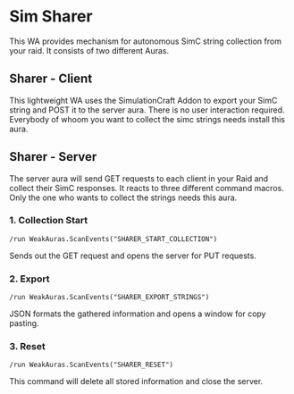 ﻿# Sim Sharer
This WA provides mechanism for autonomous SimC string collection from your raid.
It consists of two different Auras.

## Sharer - Client
This lightweight WA uses the SimulationCraft Addon to export your SimC string and POST it to the server aura.
There is no user interaction required.
Everybody of whoom you want to collect the simc strings needs install this aura.

## Sharer - Server
The server aura will send GET requests to each client in your Raid and collect their SimC responses.
It reacts to three different command macros.
Only the one who wants to collect the strings needs this aura.

### 1. Collection Start
    /run WeakAuras.ScanEvents("SHARER_START_COLLECTION")
Sends out the GET request and opens the server for PUT requests.

### 2. Export 
    /run WeakAuras.ScanEvents("SHARER_EXPORT_STRINGS")
JSON formats the gathered information and opens a window for copy pasting.

### 3. Reset
    /run WeakAuras.ScanEvents("SHARER_RESET")
This command will delete all stored information and close the server.